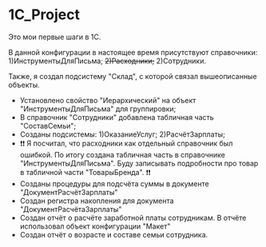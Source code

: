 # 1C_Project

Это мои первые шаги в 1C.

В данной конфигурации в настоящее время присутствуют справочники:
1)ИнструментыДляПисьма;
~~2)Расходники;~~
2)Сотрудники.

Также, я создал подсистему "Склад", с которой связал вышеописанные объекты.

- Установлено свойство "Иерархический" на объект "ИнструментыДляПисьма" для группировки;
- В справочник "Сотрудники" добавлена табличная часть "СоставСемьи";
- Созданы подсистемы: 1)ОказаниеУслуг; 2)РасчётЗарплаты;
- ❗️❗️ Я посчитал, что расходники как отдельный справочник был ошибкой. По итогу создана табличная часть в справочнике "ИнструментыДляПисьма".
Буду записывать подробности про товар в табличной части "ТоварыБренда". ❗️❗️
- Созданы процедуры для подсчёта суммы в документе "ДокументРасчётЗарплаты"
- Создан регистра накопления для документа "ДокументРасчётаЗарплаты"
- Создан отчёт о расчёте заработной платы сотрудникам. В отчёте использовал объект конфигурации "Макет"
- Cоздан отчёт о возрасте и составе семьи сотрудника.
  

